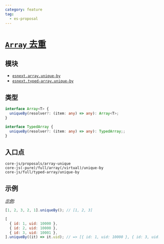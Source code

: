 ```yaml
---
category: feature
tag:
  - es-proposal
---
```


# [`Array` 去重](https://github.com/tc39/proposal-array-unique)

## 模块

- [`esnext.array.unique-by`](https://github.com/zloirock/core-js/blob/master/packages/core-js/modules/esnext.array.unique-by.js)
- [`esnext.typed-array.unique-by`](https://github.com/zloirock/core-js/blob/master/packages/core-js/modules/esnext.typed-array.unique-by.js)

## 类型

```ts
interface Array<T> {
  uniqueBy(resolver?: (item: any) => any): Array<T>;
}

interface TypedArray {
  uniqueBy(resolver?: (item: any) => any): TypedArray;;
}
```

## 入口点

```
core-js/proposals/array-unique
core-js(-pure)/full/array(/virtual)/unique-by
core-js/full/typed-array/unique-by
```

## 示例

[_示例_](https://is.gd/lilNPu):

```js
[1, 2, 3, 2, 1].uniqueBy(); // [1, 2, 3]

[
  { id: 1, uid: 10000 },
  { id: 2, uid: 10000 },
  { id: 3, uid: 10001 },
].uniqueBy((it) => it.uid); // => [{ id: 1, uid: 10000 }, { id: 3, uid: 10001 }]
```
